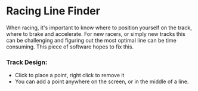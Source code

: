# Racing Line Finder
When racing, it's important to know where to position yourself on the track, where to brake and accelerate. For new racers, or simply new tracks this can be challenging and figuring out the most optimal line can be time consuming. This piece of software hopes to fix this.

### Track Design:
- Click to place a point, right click to remove it
- You can add a point anywhere on the screen, or in the middle of a line.
